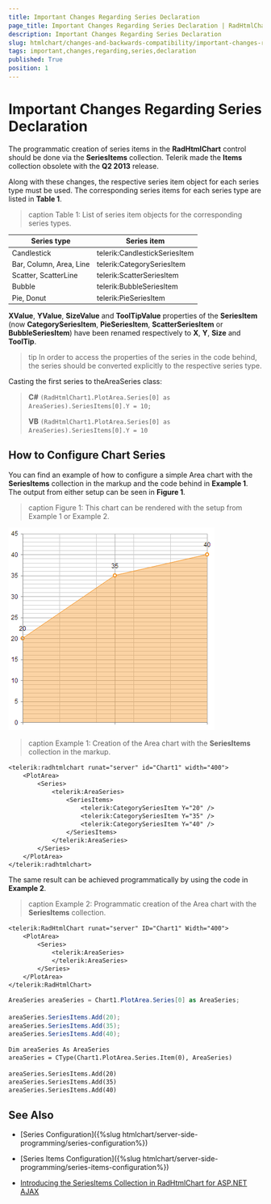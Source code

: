 ```yaml
---
title: Important Changes Regarding Series Declaration
page_title: Important Changes Regarding Series Declaration | RadHtmlChart for ASP.NET AJAX Documentation
description: Important Changes Regarding Series Declaration
slug: htmlchart/changes-and-backwards-compatibility/important-changes-regarding-series-declaration
tags: important,changes,regarding,series,declaration
published: True
position: 1
---
```


# Important Changes Regarding Series Declaration

The programmatic creation of series items in the **RadHtmlChart** control should be done via the **SeriesItems** collection. Telerik made the **Items** collection obsolete with the **Q2 2013** release.

Along with these changes, the respective series item object for each series type must be used. The corresponding series items for each series type are listed in **Table 1**.


>caption Table 1: List of series item objects for the corresponding series types.	

| Series type | Series item |
| ------ | ------ |
|Candlestick|telerik:CandlestickSeriesItem|
|Bar, Column, Area, Line|telerik:CategorySeriesItem|
|Scatter, ScatterLine|telerik:ScatterSeriesItem|
|Bubble|telerik:BubbleSeriesItem|
|Pie, Donut|telerik:PieSeriesItem|

**XValue**, **YValue**, **SizeValue** and **ToolTipValue** properties of the **SeriesItem** (now **CategorySeriesItem**, **PieSeriesItem**, **ScatterSeriesItem** or **BubbleSeriesItem**) have been renamed respectively to **X**, **Y**, **Size** and **ToolTip**.

>tip In order to access the properties of the series in the code behind, the series should be converted explicitly to the respective series type.
>
Casting the first series to theAreaSeries class:
>
>**C#**
>`(RadHtmlChart1.PlotArea.Series[0] as AreaSeries).SeriesItems[0].Y = 10;`
>
>**VB**
>`(RadHtmlChart1.PlotArea.Series[0] as AreaSeries).SeriesItems[0].Y = 10`

## How to Configure Chart Series

You can find an example of how to configure a simple Area chart with the **SeriesItems** collection in the markup and the code behind in **Example 1**. The output from either setup can be seen in **Figure 1**.

>caption Figure 1: This chart can be rendered with the setup from Example 1 or Example 2.

![htmlchart-important-changes-regarding-the-series-declaration](images/htmlchart-important-changes-regarding-the-series-declaration.png)

>caption Example 1: Creation of the Area chart with the **SeriesItems** collection in the markup.

````ASP.NET
<telerik:radhtmlchart runat="server" id="Chart1" width="400">
	<PlotArea>
		<Series>
			<telerik:AreaSeries>
				<SeriesItems>
					<telerik:CategorySeriesItem Y="20" />
					<telerik:CategorySeriesItem Y="35" />
					<telerik:CategorySeriesItem Y="40" />
				</SeriesItems>
			</telerik:AreaSeries>
		</Series>
	</PlotArea>
</telerik:radhtmlchart>
````

The same result can be achieved programmatically by using the code in **Example 2**.

>caption Example 2: Programmatic creation of the Area chart with the **SeriesItems** collection.

````ASP.NET
<telerik:RadHtmlChart runat="server" ID="Chart1" Width="400">
	<PlotArea>
		<Series>
			<telerik:AreaSeries>
			</telerik:AreaSeries>
		</Series>
	</PlotArea>
</telerik:RadHtmlChart>
````
````C#
AreaSeries areaSeries = Chart1.PlotArea.Series[0] as AreaSeries;

areaSeries.SeriesItems.Add(20);
areaSeries.SeriesItems.Add(35);
areaSeries.SeriesItems.Add(40);
````
````VB
Dim areaSeries As AreaSeries
areaSeries = CType(Chart1.PlotArea.Series.Item(0), AreaSeries)

areaSeries.SeriesItems.Add(20)
areaSeries.SeriesItems.Add(35)
areaSeries.SeriesItems.Add(40)
````

## See Also

 * [Series Configuration]({%slug htmlchart/server-side-programming/series-configuration%})

 * [Series Items Configuration]({%slug htmlchart/server-side-programming/series-items-configuration%})

 * [Introducing the SeriesItems Collection in RadHtmlChart for ASP.NET AJAX](http://www.telerik.com/blogs/introducing-the-seriesitems-collection-in-radhtmlchart-for-asp.net-ajax)
